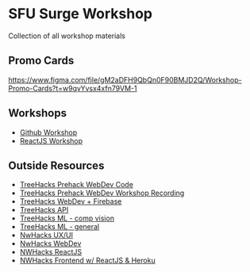 # SFU Surge Workshop
 Collection of all workshop materials
 
## Promo Cards

https://www.figma.com/file/gM2aDFH9QbQn0F90BMJD2Q/Workshop-Promo-Cards?t=w9qvYvsx4xfn79VM-1
 
## Workshops

- [Github Workshop](https://github.com/WongMatthew/SFU-Surge-Workshop/tree/main/Github%20Workshop)
- [ReactJS Workshop](https://github.com/WongMatthew/SFU-Surge-Workshop/tree/main/ReactJS%20Workshop)

## Outside Resources

- [TreeHacks Prehack WebDev Code](https://github.com/TreeHacks/treehacks-wordle-clone-2023)
- [TreeHacks Prehack WebDev Workshop Recording](https://stanford.zoom.us/rec/play/DkzlS5gseyEWsSLttb-sefTIx_ZTvdIm2ivo2u7DCXkhL3zplRibZ_9YMp0m1y5-lTq0rl2OHbZ1G-Gc.dFhi2UrXpSpfjV8j?continueMode=true&_x_zm_rtaid=274YiNpCR-2C1zPUut-5yA.1676947163558.67e7d24b8d699287e4b3cccb87e27901&_x_zm_rhtaid=341)
- [TreeHacks WebDev + Firebase](https://github.com/TreeHacks/hackpack-web-firebase)
- [TreeHacks API](https://github.com/TreeHacks/hackpack-web-api)
- [TreeHacks ML - comp vision](https://github.com/TreeHacks/computer-vision-hackpack)
- [TreeHacks ML - general](https://github.com/TreeHacks/hackpack-ml)
- [NwHacks UX/UI](https://www.figma.com/file/sVANUXonw5MN036bS9fgv6/UBC-CSS-x-nwPlus%3A-UX-%26-UI-Workshop-(DUPLICATE-BEFORE-USE)?node-id=0%3A1&t=yj3zdP6PCNvv0poU-0)
- [NwHacks WebDev](https://docs.google.com/presentation/d/1oCpwV7RJVkz66mL8C3NWEk6PjxljLV1SKoq9o_MMg0o/edit?usp=sharing)
- [NWHacks ReactJS](https://docs.google.com/presentation/d/1l2HjhWJBQEKnsFs3KW83H2YxIaPKJ693bQ5NL5DmTjs/edit#slide=id.g1e89ebcad84_0_1387)
- [NWHacks Frontend w/ ReactJS & Heroku](https://docs.google.com/presentation/d/1sgHw0Q7RalZyV7h0EbKBgB5BqSYNKovZFvKiiNBOWxE/edit#slide=id.g10489da74b9_0_1)
